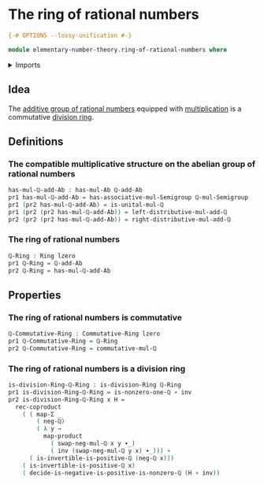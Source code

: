 # The ring of rational numbers

```agda
{-# OPTIONS --lossy-unification #-}

module elementary-number-theory.ring-of-rational-numbers where
```

<details><summary>Imports</summary>

```agda
open import commutative-algebra.commutative-rings

open import elementary-number-theory.addition-rational-numbers
open import elementary-number-theory.additive-group-of-rational-numbers
open import elementary-number-theory.multiplication-rational-numbers
open import elementary-number-theory.multiplicative-group-of-positive-rational-numbers
open import elementary-number-theory.multiplicative-monoid-of-rational-numbers
open import elementary-number-theory.nonzero-rational-numbers
open import elementary-number-theory.positive-rational-numbers
open import elementary-number-theory.rational-numbers

open import foundation.coproduct-types
open import foundation.dependent-pair-types
open import foundation.function-types
open import foundation.functoriality-cartesian-product-types
open import foundation.functoriality-dependent-pair-types
open import foundation.identity-types
open import foundation.unital-binary-operations
open import foundation.universe-levels

open import group-theory.semigroups

open import ring-theory.division-rings
open import ring-theory.rings
```

</details>

## Idea

The
[additive group of rational numbers](elementary-number-theory.additive-group-of-rational-numbers.md)
equipped with
[multiplication](elementary-number-theory.multiplication-rational-numbers.md) is
a commutative [division ring](ring-theory.division-rings.md).

## Definitions

### The compatible multiplicative structure on the abelian group of rational numbers

```agda
has-mul-ℚ-add-Ab : has-mul-Ab ℚ-add-Ab
pr1 has-mul-ℚ-add-Ab = has-associative-mul-Semigroup ℚ-mul-Semigroup
pr1 (pr2 has-mul-ℚ-add-Ab) = is-unital-mul-ℚ
pr1 (pr2 (pr2 has-mul-ℚ-add-Ab)) = left-distributive-mul-add-ℚ
pr2 (pr2 (pr2 has-mul-ℚ-add-Ab)) = right-distributive-mul-add-ℚ
```

### The ring of rational numbers

```agda
ℚ-Ring : Ring lzero
pr1 ℚ-Ring = ℚ-add-Ab
pr2 ℚ-Ring = has-mul-ℚ-add-Ab
```

## Properties

### The ring of rational numbers is commutative

```agda
ℚ-Commutative-Ring : Commutative-Ring lzero
pr1 ℚ-Commutative-Ring = ℚ-Ring
pr2 ℚ-Commutative-Ring = commutative-mul-ℚ
```

### The ring of rational numbers is a division ring

```agda
is-division-Ring-ℚ-Ring : is-division-Ring ℚ-Ring
pr1 is-division-Ring-ℚ-Ring = is-nonzero-one-ℚ ∘ inv
pr2 is-division-Ring-ℚ-Ring x H =
  rec-coproduct
    ( ( map-Σ _
        ( neg-ℚ)
        ( λ y →
          map-product
            ( swap-neg-mul-ℚ x y ∙_)
            ( inv (swap-neg-mul-ℚ y x) ∙_))) ∘
      ( is-invertible-is-positive-ℚ (neg-ℚ x)))
    ( is-invertible-is-positive-ℚ x)
    ( decide-is-negative-is-positive-is-nonzero-ℚ (H ∘ inv))
```
